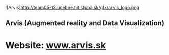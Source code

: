 ![Arvis]http://team05-13.ucebne.fiit.stuba.sk/gfx/arvis_logo.png
## Arvis (Augmented reality and Data Visualization)

Website: www.arvis.sk
=====
